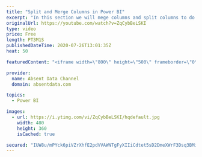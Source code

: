 ```yaml
---
title: "Split and Merge Columns in Power BI"
excerpt: "In this section we will mege columns and split columns to do a depper level of analysis"
originalUrl: https://youtube.com/watch?v=ZqCybBeLSKI
type: video
price: Free
length: PT3M1S
publishedDateTime: 2020-07-26T13:01:35Z
heat: 50

featuredContent: "<iframe width=\"800\" height=\"500\" frameborder=\"0\" src=\"https://www.youtube.com/embed/ZqCybBeLSKI\" allow=\"accelerometer; autoplay; encrypted-media; gyroscope; picture-in-picture\" allowfullscreen></iframe>"

provider:
  name: Absent Data Channel
  domain: absentdata.com

topics:
  - Power BI

images:
  - url: https://i.ytimg.com/vi/ZqCybBeLSKI/hqdefault.jpg
    width: 480
    height: 360
    isCached: true

secured: "IUW8u/mPYck6piVZrXhfE2pdVVAWNTgFyXIIiCdtet5sD2DmeXWrF3Dsq3BMiwhFCGxji08cYmkgZV2F2aG0bjEyGMkDeLcV0uut2Z3Sc2Lvcf8Yu0Du/JtWidiLJZrgk+GbERHNvM9SxtQrE1B79IKVrSrqTOjv4LeyRKNgvWgbTzUpqd2Y0igG7HPibdLS9x5wg+xls+gzS+d/CJf/3yxxmtXoxOlpFperFftU+JmLCKEqmEj9CxwxmX6JF8+zVOCCKfYlVSahWIyE9PeJ0L2ZuXvOWNPGjeJikV4G03eaq0fMEFODttRAifFtAKJ8wOgtjeTZ7eu0rnr6hq1BAXGoMzhRXRLKX9C9jArCfhoA5aZxhCUWKVftrdZ1hYJGqF41E6QqxG27xW4/HsZnK4t0FbsJE+Djv8gERVNc02U=;MAWkjkc1r2V1ojGS3x9yiA=="
---
```


